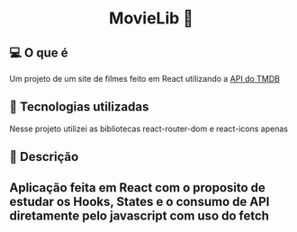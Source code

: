 <h1 align="center">
  MovieLib 🎥
</h1>


## 💻 O que é
  Um projeto de um site de filmes feito em React utilizando a [API do TMDB](https://developers.themoviedb.org/3)

## 🔧 Tecnologias utilizadas
  Nesse projeto utilizei as bibliotecas react-router-dom e react-icons apenas

## 🔖 Descrição
  Aplicação feita em React com o proposito de estudar os Hooks, States e o consumo de API diretamente pelo javascript com uso do fetch
 --
